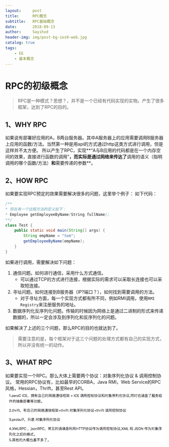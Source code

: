 ```yaml
---
layout:     post
title:      RPC概念
subtitle:   RPC基础概念
date:       2018-09-13
author:     Sayihxd
header-img: img/post-bg-ios9-web.jpg
catalog: true
tags:
    - EE
    - 基本概念
---
```


# RPC的初级概念
> RPC是一种模式？思想？，并不是一个已经有代码实现的实物。产生了很多框架，达到了RPC的目的。

## 1、WHY RPC
如果说有部署好应用的A，B两台服务器。其中A服务器上的应用需要调用B服务器上应用的函数/方法。当然第一种是用api的方式通过http这类方式进行调用，但是这样并不太方便。
所以产生了RPC，实现**“A与B应用的代码都是在一个内存空间的效果，直接进行函数的调用”**，而实际是通过网络来传达了**调用的语义（指明调用的哪个函数/方法）**和**需要传递的参数**。
## 2、HOW RPC
如果要实现RPC预定的效果需要解决很多的问题，这里举个例子：
如下代码：
```Java
/**
* 现在有一个远程方法的定义如下：
* Employee getEmployeeByName(String fullName);
**/
class Test {
    public static void main(String[] args) {
        String empName = "tom";
        getEmployeeByName(empName);
    }
}
```
如果进行调用，需要解决如下问题：
1. 通信问题。如何进行通信，采用什么方式通信。
    - 可以通过TCP的方式进行连接，根据实际的需求可以采取长连接也可以采取短连接。
1. 寻址问题。如何连接到B服务器（IP?端口？），如何找到需要调用的方法。
    - 对于寻址方面，每一个实现方式都有所不同，例如RMI调用，使用`RMI Registry`来注册服务的地址。
1. 数据序列化反序列化问题。传输的时候因为网络上是通过二进制的形式来传递数据的，所以一定会涉及到序列化和反序列化的问题。

如果解决了上述的三个问题，那么RPC的目的也就达到了。
> 需要注意的是，每个框架对于这三个问题的处理方式都有自己的实现方式，所以并没有统一的动作。

## 3、WHAT RPC
如果要实现一个RPC。那么大体上需要两个协议：对象序列化协议 & 调用控制协议。
常用的RPC协议有，比如最早的CORBA，Java RMI，Web Service的RPC风格，Hessian，Thrift，甚至Rest API。
![](http://github.com/dai1995910/dai1995910.github.io/raw/master/img/pics/15368249370369/15368319132936.jpg)

